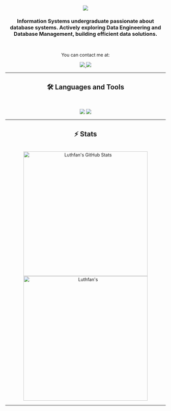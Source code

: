 <div align="center">

<h1 align="center">
<!-- <img src="https://media.giphy.com/media/hvRJCLFzcasrR4ia7z/giphy.gif" width="30px"> Hello, I'm Luthfan. -->
    <img src="https://readme-typing-svg.herokuapp.com/?font=Inter&weight=700&size=48&center=true&vCenter=true&width=500&height=70&color=4493F8&duration=4000&lines=Hi!+👋+I'm+Luthfan;" />
</h1>

### Information Systems undergraduate passionate about database systems. Actively exploring Data Engineering and Database Management, building efficient data solutions.

<br>

You can contact me at:
<div align="center">
  <a href="mailto:luthfan@gmail.com">
    <img src="https://img.shields.io/badge/Gmail-333333?style=for-the-badge&logo=gmail&logoColor=red" />
  </a>
  <a href="https://linkedin.com/in/luthfan-aryananda" target="_blank">
    <img src="https://img.shields.io/badge/LinkedIn-0077B5?style=for-the-badge&logo=linkedin&logoColor=white" target="_blank" />
  </a>
</div>

<hr>

## 🛠️ Languages and Tools

<br>

<p align="center">
  <img src="https://skillicons.dev/icons?i=java,mysql,sqlite,java,git,github,githubactions,linux,ubuntu" />
  <img src="https://skillicons.dev/icons?i=aws,docker,vscode,figma,jest" />
</p>

<hr>

## ⚡️ Stats

<br>

<div align=center>
  <img width=390 src="https://github-readme-stats.vercel.app/api?username=luthfan-ap&theme=algolia&count_private=true&show_icons=true&rank_icon=github&locale=en" alt="Luthfan's GitHub Stats" />
  <img width=390 src="https://github-readme-streak-stats.herokuapp.com/?user=luthfan-ap&theme=algolia&count_private=true&border_radius=10&locale=en" alt="Luthfan's" />
<!--   <img width=325 src="https://github-readme-stats.vercel.app/api/top-langs?username=luthfan-ap&theme=algolia&layout=donut&hide=css&langs_count=8&border_radius=10&show_icons=true&locale=en" alt="Luthfan's Most Used Languages" /> -->
    
</div>

<hr>
